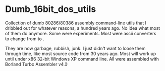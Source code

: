 # Dumb_16bit_dos_utils

Collection of dumb 80286/80386 assembly command-line utils that I dribbled out for whatever reasons, a hundred years ago.
No idea what most of them do anymore. Some were experiments. Most were ascii converters to change from <input-file> to <output-file>.

They are now garbage, rubbish, junk. I just didn't want to loose them through time, like most source code from 30 years ago.
Most will work up until under x86 32-bit Windows XP command line.
All were assembled with Borland Turbo Assembler v4.0
